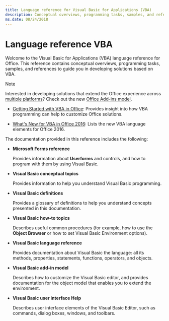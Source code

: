 ```yaml
---
title: Language reference for Visual Basic for Applications (VBA)
description: Conceptual overviews, programming tasks, samples, and references to guide you in developing solutions based on Visual Basic for Applications. 
ms.date: 08/24/2018
---
```


# Language reference VBA

Welcome to the Visual Basic for Applications (VBA) language reference for Office. This reference contains conceptual overviews, programming tasks, samples, and references to guide you in developing solutions based on VBA.

> [!NOTE] 
> Interested in developing solutions that extend the Office experience across [multiple platforms](https://docs.microsoft.com/en-us/office/dev/add-ins/overview/office-add-in-availability)? Check out the new [Office Add-ins model](https://docs.microsoft.com/en-us/office/dev/add-ins/overview/office-add-ins).
 
- [Getting Started with VBA in Office](../../Library-Reference/Concepts/getting-started-with-vba-in-office.md): Provides insight into how VBA programming can help to customize Office solutions.
    
- [What's New for VBA in Office 2016](../../Library-Reference/Concepts/what-s-new-for-vba-in-office-2016.md): Lists the new VBA language elements for Office 2016.
    

The documentation provided in this reference includes the following:

-  **Microsoft Forms reference**
    
    Provides information about  **Userforms** and controls, and how to program with them by using Visual Basic.
    
-  **Visual Basic conceptual topics**
    
    Provides information to help you understand Visual Basic programming. 
    
-  **Visual Basic definitions**
    
    Provides a glossary of definitions to help you understand concepts presented in this documentation.
    
-  **Visual Basic how-to topics**
    
    Describes useful common procedures (for example, how to use the  **Object Browser** or how to set Visual Basic Environment options).
    
-  **Visual Basic language reference**
    
    Provides documentation about Visual Basic the language: all its methods, properties, statements, functions, operators, and objects.
    
-  **Visual Basic add-in model**
    
    Describes how to customize the Visual Basic editor, and provides documentation for the object model that enables you to extend the environment.
    
-  **Visual Basic user interface Help**
    
    Describes user interface elements of the Visual Basic Editor, such as commands, dialog boxes, windows, and toolbars.
    


